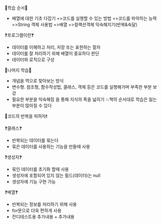 📌학습 순서📌 
- 배열에 대한 기초 다잡기
=>코드를 실행할 수 있는 방법
=>코드를 파악하는 능력
=>String 객체 사용법
=>배열
=>컬랙션객체 익숙해지기(반복&숙달)

❓프로그램이란❓
- 데이터를 이해하고 처리, 저장 또는 표현하는 절차
- 데이터를 잘 처리하기 위해 배열이 중요하다 판단
- 데이터와 로직으로 구성

📌나머지 학습📌
- 개념을 역으로 찾아보는 방식
- 변수형. 참조형, 함수작성법, 클래스, 객체 등은 코드를 실행해가며 부족한 부분 보강
- 필요한 부분을 익숙해짐 을 통해 지식의 폭을 넓히기
💥책의 순서대로 학습은 잃는 부분이 많아질 수 있다

📑코드의 반복을 피하자❗

❓클래스❓
- 반복되는 데이터를 묶는다
- 묶은 데이터를 사용하는 기능을 만들때 사용

❓생성자❓
- 묶인 데이터를 초기화 할때 사용
- 생성자에 포함되어 있지 않는 필드(데이터)는 null
- 생성자에 기능 구현 가능

❓배열❓
- 반복되는 정보를 처리하기 위해 사용
- for문으로 더욱 편하게 사용
- 잔디테스트용 추가내용 + 추가내용